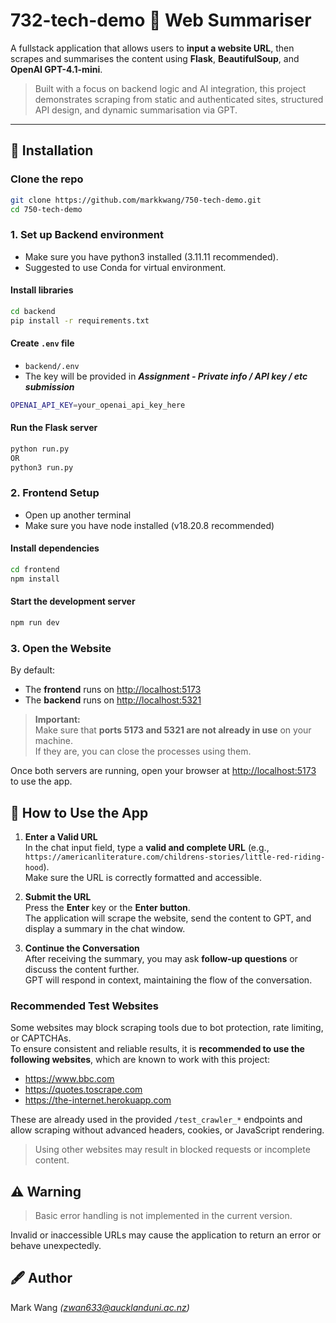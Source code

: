 # 732-tech-demo **🧠 Web Summariser**

A fullstack application that allows users to **input a website URL**, then scrapes and summarises the content using **Flask**, **BeautifulSoup**, and **OpenAI GPT-4.1-mini**.

> Built with a focus on backend logic and AI integration, this project demonstrates scraping from static and authenticated sites, structured API design, and dynamic summarisation via GPT.

---

## 🔧 Installation

### Clone the repo

```bash
git clone https://github.com/markkwang/750-tech-demo.git
cd 750-tech-demo
```

### 1. Set up Backend environment

- Make sure you have python3 installed (3.11.11 recommended).
- Suggested to use Conda for virtual environment.

#### Install libraries

```bash
cd backend
pip install -r requirements.txt
```

#### Create `.env` file

- `backend/.env`
- The key will be provided in **_Assignment - Private info / API key / etc submission_**

```bash
OPENAI_API_KEY=your_openai_api_key_here
```

#### Run the Flask server

```bash
python run.py
OR
python3 run.py
```

### 2. Frontend Setup

- Open up another terminal
- Make sure you have node installed (v18.20.8 recommended)

#### Install dependencies

```bash
cd frontend
npm install
```

#### Start the development server

```bash
npm run dev
```

### 3. Open the Website

By default:

- The **frontend** runs on [http://localhost:5173](http://localhost:5173)
- The **backend** runs on [http://localhost:5321](http://localhost:5321)

> **Important:**  
> Make sure that **ports 5173 and 5321 are not already in use** on your machine.  
> If they are, you can close the processes using them.

Once both servers are running, open your browser at [http://localhost:5173](http://localhost:5173) to use the app.

## 📝 How to Use the App

1. **Enter a Valid URL**  
   In the chat input field, type a **valid and complete URL** (e.g.,  
   `https://americanliterature.com/childrens-stories/little-red-riding-hood`).  
   Make sure the URL is correctly formatted and accessible.

2. **Submit the URL**  
   Press the **Enter** key or the **Enter button**.  
   The application will scrape the website, send the content to GPT, and display a summary in the chat window.

3. **Continue the Conversation**  
   After receiving the summary, you may ask **follow-up questions** or discuss the content further.  
   GPT will respond in context, maintaining the flow of the conversation.

### Recommended Test Websites

Some websites may block scraping tools due to bot protection, rate limiting, or CAPTCHAs.  
To ensure consistent and reliable results, it is **recommended to use the following websites**, which are known to work with this project:

- https://www.bbc.com
- https://quotes.toscrape.com
- https://the-internet.herokuapp.com

These are already used in the provided `/test_crawler_*` endpoints and allow scraping without advanced headers, cookies, or JavaScript rendering.

> Using other websites may result in blocked requests or incomplete content.

## ⚠️ Warning

> Basic error handling is not implemented in the current version.

Invalid or inaccessible URLs may cause the application to return an error or behave unexpectedly.

## 🖋️ Author

Mark Wang _(zwan633@aucklanduni.ac.nz)_
